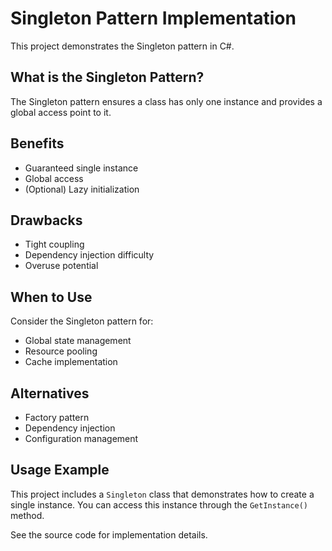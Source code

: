 # Singleton Pattern Implementation

This project demonstrates the Singleton pattern in C#.

## What is the Singleton Pattern?

The Singleton pattern ensures a class has only one instance and provides a global access point to it.

## Benefits

- Guaranteed single instance
- Global access
- (Optional) Lazy initialization

## Drawbacks

- Tight coupling
- Dependency injection difficulty
- Overuse potential

## When to Use

Consider the Singleton pattern for:

- Global state management
- Resource pooling
- Cache implementation

## Alternatives

- Factory pattern
- Dependency injection
- Configuration management

## Usage Example

This project includes a `Singleton` class that demonstrates how to create a single instance. You can access this instance through the `GetInstance()` method.

See the source code for implementation details.
